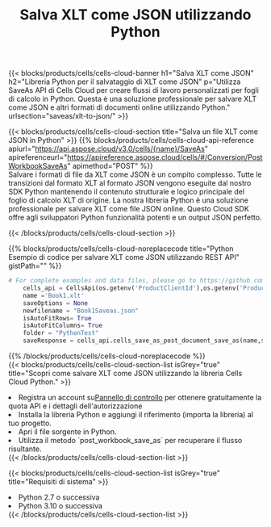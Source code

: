 ﻿---
title:  Salva XLT come JSON utilizzando Python
description:  Utilizzando Aspose.Cells Cloud SDK per Python per salvare il file in formato XLT come file in formato JSON.
kwords: Excel, Save XLT as JSON, REST, Python
howto: How to save XLT as JSON using Aspose.Cells Cloud Python library.
---
{{< blocks/products/cells/cells-cloud-banner h1="Salva XLT come JSON" h2="Libreria Python per il salvataggio di XLT come JSON" p="Utilizza SaveAs API di Cells Cloud per creare flussi di lavoro personalizzati per fogli di calcolo in Python. Questa è una soluzione professionale per salvare XLT come JSON e altri formati di documenti online utilizzando Python." urlsection="saveas/xlt-to-json/" >}}

{{< blocks/products/cells/cells-cloud-section title="Salva un file XLT come JSON in Python" >}}
{{% blocks/products/cells/cells-cloud-api-reference apiurl="https://api.aspose.cloud/v3.0/cells/{name}/SaveAs" apireferenceurl="https://apireference.aspose.cloud/cells/#/Conversion/PostWorkbookSaveAs" apimethod="POST" %}}
<br/>
Salvare i formati di file da XLT come JSON è un compito complesso. Tutte le transizioni dal formato XLT al formato JSON vengono eseguite dal nostro SDK Python mantenendo il contenuto strutturale e logico principale del foglio di calcolo XLT di origine. La nostra libreria Python è una soluzione professionale per salvare XLT come file JSON online. Questo Cloud SDK offre agli sviluppatori Python funzionalità potenti e un output JSON perfetto.

{{< /blocks/products/cells/cells-cloud-section >}}

{{% blocks/products/cells/cells-cloud-noreplacecode title="Python Esempio di codice per salvare XLT come JSON utilizzando REST API" gistPath="" %}}
  
```python
# For complete examples and data files, please go to https://github.com/aspose-cells-cloud/aspose-cells-cloud-python/
    cells_api = CellsApi(os.getenv('ProductClientId'),os.getenv('ProductClientSecret'))
    name ='Book1.xlt'    
    saveOptions = None
    newfilename = "Book1Saveas.json"
    isAutoFitRows= True
    isAutoFitColumns= True
    folder = "PythonTest"
    saveResponse = cells_api.cells_save_as_post_document_save_as(name,save_options=saveOptions, newfilename=(folder +'/' + newfilename),folder=folder)
```
  
{{% /blocks/products/cells/cells-cloud-noreplacecode %}}
<br/>
{{< blocks/products/cells/cells-cloud-section-list isGrey="true" title="Scopri come salvare XLT come JSON utilizzando la libreria Cells Cloud Python." >}}
<li> Registra un account su<a href="https://dashboard.aspose.cloud/">Pannello di controllo</a> per ottenere gratuitamente la quota API e i dettagli dell'autorizzazione</li>
<li>Installa la libreria Python e aggiungi il riferimento (importa la libreria) al tuo progetto.</li>
<li>Apri il file sorgente in Python.</li>
<li>Utilizza il metodo `post_workbook_save_as` per recuperare il flusso risultante.</li>
{{< /blocks/products/cells/cells-cloud-section-list >}}

{{< blocks/products/cells/cells-cloud-section-list isGrey="true" title="Requisiti di sistema" >}}
<li>Python 2.7 o successiva</li>
<li>Python 3.10 o successiva</li>
{{< /blocks/products/cells/cells-cloud-section-list >}}

